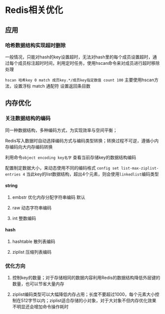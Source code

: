 # Redis相关优化

## 应用

### 哈希数据结构实现超时删除

一般情况，只能对hash的key设置超时，无法对hash里的每个成员设置超时，通过每个成员标注超时时间，利用定时任务，使用hscan命令来对成员进行超时移除处理

`hscan 哈希key 0 match 成员key.*/成员key指定数值 count 100` 主要使用hscan方法，设置浮标 match 通配符 设置返回条目数

## 内存优化

### 关注数据结构的编码

同一种数据结构，多种编码方式，为实现效率与空间平衡；

Redis写入数据时自动选择编码方式与编码类型转换；转换过程不可逆，遵循小内存编码向大内存编码转换

利用命令`object encoding key名字` 查看当前存储key的数据结构编码

配置制定数据大小，来动态使用不同的编码格式 `config set list-max-ziplist-entries 4` 当此key的list数据结构，超出4个元素，则会使用`linkedlist`编码类型

#### string

1. embstr 优化内存分配字符串编码 默认

2. raw 动态字符串编码

3. int 整数编码

#### hash

1. hashtable 散列表编码

2. ziplist 压缩列表编码

### 优化方向

1. 控制key的数量；对于存储相同的数据内容利用Redis的数据结构降低外层键的数量，也可以节省大量内存

2. ziplist编码类型可以大幅降低内存占用；长度不要超过1000，每个元素大小控制在512字节以内；ziplist适合存储的小对象，对于大对象不但内存优化效果不明显还会增加命令操作耗时


